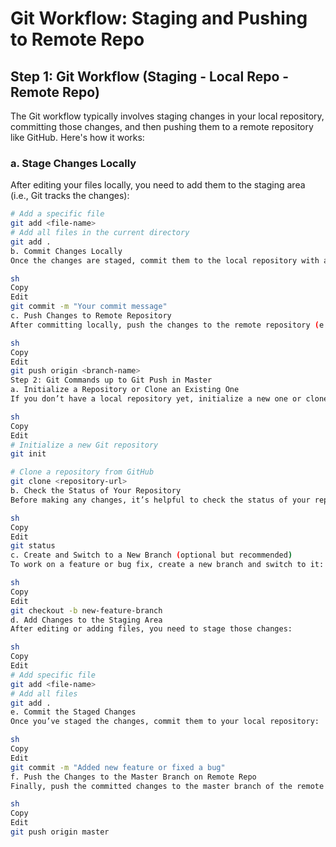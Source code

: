 # Git Workflow: Staging and Pushing to Remote Repo

## Step 1: Git Workflow (Staging - Local Repo - Remote Repo)

The Git workflow typically involves staging changes in your local repository, committing those changes, and then pushing them to a remote repository like GitHub. Here's how it works:

### a. Stage Changes Locally

After editing your files locally, you need to add them to the staging area (i.e., Git tracks the changes):
```sh
# Add a specific file
git add <file-name>
# Add all files in the current directory
git add .
b. Commit Changes Locally
Once the changes are staged, commit them to the local repository with a meaningful message:

sh
Copy
Edit
git commit -m "Your commit message"
c. Push Changes to Remote Repository
After committing locally, push the changes to the remote repository (e.g., GitHub):

sh
Copy
Edit
git push origin <branch-name>
Step 2: Git Commands up to Git Push in Master
a. Initialize a Repository or Clone an Existing One
If you don’t have a local repository yet, initialize a new one or clone an existing remote repository:

sh
Copy
Edit
# Initialize a new Git repository
git init

# Clone a repository from GitHub
git clone <repository-url>
b. Check the Status of Your Repository
Before making any changes, it’s helpful to check the status of your repository:

sh
Copy
Edit
git status
c. Create and Switch to a New Branch (optional but recommended)
To work on a feature or bug fix, create a new branch and switch to it:

sh
Copy
Edit
git checkout -b new-feature-branch
d. Add Changes to the Staging Area
After editing or adding files, you need to stage those changes:

sh
Copy
Edit
# Add specific file
git add <file-name>
# Add all files
git add .
e. Commit the Staged Changes
Once you’ve staged the changes, commit them to your local repository:

sh
Copy
Edit
git commit -m "Added new feature or fixed a bug"
f. Push the Changes to the Master Branch on Remote Repo
Finally, push the committed changes to the master branch of the remote repository (e.g., GitHub):

sh
Copy
Edit
git push origin master
